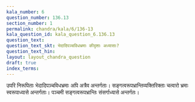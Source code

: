 ```yaml
---
kala_number: 6
question_number: 136.13
section_number: 1
permalink: chandra/kala/6/136-13
kala_question_id: kala_question_6.136.13
question_text: 
question_text_skt: भेदादिपञ्चविधभ्रमाः कीदृशाः अध्यासाः?
question_text_hin: 
layout: layout_chandra_question
draft: true
index_terms:
---
```


<!-- skt-start -->
उपरि निरूपिताः भेदादिपञ्चविधभ्रमाः अपि अत्रैव अन्तर्गताः। सङ्गत्वरूपभ्रान्तिव्यक्तिरिक्ताः चत्वारो भ्रमाः स्वरूपाध्यासे अन्तर्गताः। पञ्चमी सङ्गत्वरूपभ्रान्तिः संसर्गाध्यासे अन्तर्गतः।
<!-- skt-end -->

<!-- eng-start -->
<!-- eng-end -->

